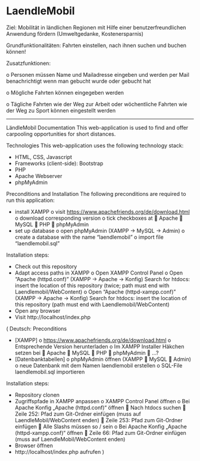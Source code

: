# LaendleMobil

Ziel:    Mobilität in ländlichen Regionen mit Hilfe einer benutzerfreundlichen Anwendung fördern (Umweltgedanke, Kostenersparnis)

Grundfunktionalitäten:      Fahrten einstellen, nach ihnen suchen und buchen können!

Zusatzfunktionen:

  o Personen müssen Name und Mailadresse eingeben und werden per Mail benachrichtigt wenn man gebucht wurde oder gebucht hat
  
  o Mögliche Fahrten können eingegeben werden
  
  o Tägliche Fahrten wie der Weg zur Arbeit oder wöchentliche Fahrten wie der Weg zu Sport können eingestellt werden
   

--------------------------------------------------------
LändleMobil
Documentation
This web-application is used to find and offer carpooling opportunities for short distances.


Technologies
This web-application uses the following technology stack:
-	HTML, CSS, Javascript
-	Frameworks (client-side): Bootstrap
-	PHP
-	Apache Webserver
-	phpMyAdmin


Preconditions and Installation
The following preconditions are required to run this application:
-	install XAMPP
  o	visit https://www.apachefriends.org/de/download.html
  o	download corresponding version
  o	tick checkboxes at
    	Apache
    	MySQL
    	PHP
    	phpMyAdmin
-	set up database
  o	open phpMyAdmin (XAMPP -> MySQL -> Admin)
  o	create a database with the name “laendlemobil”
  o	import file “laendlemobil.sql”

Installation steps:
-	Check out this repository
-	Adapt access paths in XAMPP
  o	Open XAMPP Control Panel
  o	Open “Apache (httpd.conf)” (XAMPP -> Apache -> Konfig)
    Search for htdocs: insert the location of this repository (twice; path must end with Laendlemobil/WebContent)
  o	Open “Apache (httpd-xampp.conf)” (XAMPP -> Apache -> Konfig)
    Search for htdocs: insert the location of this repository (path must end with Laendlemobil/WebContent)
-	Open any browser
-	Visit http://localhost/index.php

(
Deutsch:
Preconditions
-	[XAMPP]
  o	https://www.apachefriends.org/de/download.html
  o	Entsprechende Version herunterladen
  o	Im XAMPP Installer Häkchen setzen bei 
    	Apache
    	MySQL
    	PHP
    	phpMyAdmin
    	…?
-	 [Datenbanktabellen]
  o	phpMyAdmin öffnen (XAMPP  MySQL  Admin)
  o	neue Datenbank mit dem Namen laendlemobil erstellen
  o	SQL-File laendlemobil.sql importieren

Installation steps:
-	Repository clonen
-	Zugriffspfade in XAMPP anpassen
  o	XAMPP Control Panel öffnen
  o	Bei Apache Konfig „Apache (httpd.conf)“ öffnen
    	Nach htdocs suchen
    	Zeile 252: Pfad zum Git-Ordner einfügen (muss auf LaendleMobil/WebContent enden)
    	Zeile 253: Pfad zum Git-Ordner einfügen 
    	Alle Slashs müssen so / sein
  o	Bei Apache Konfig „Apache (httpd-xampp.conf)“ öffnen
    	Zeile 66: Pfad zum Git-Ordner einfügen (muss auf LaendleMobil/WebContent enden)
-	Browser öffnen
-	http://localhost/index.php aufrufen
)
